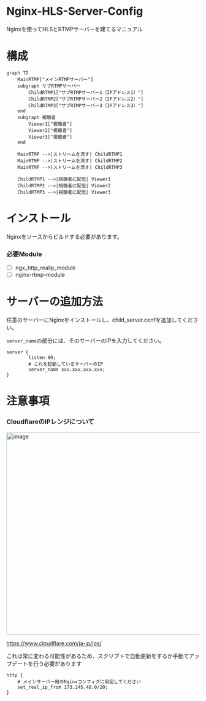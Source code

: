 # Nginx-HLS-Server-Config
Nginxを使ってHLSとRTMPサーバーを建てるマニュアル

# 構成

```mermaid
graph TD
    MainRTMP["メインRTMPサーバー"]
    subgraph サブRTMPサーバー
        ChildRTMP1["サブRTMPサーバー1（IPアドレス1）"]
        ChildRTMP2["サブRTMPサーバー2（IPアドレス2）"]
        ChildRTMP3["サブRTMPサーバー3（IPアドレス3）"]
    end
    subgraph 視聴者
        Viewer1["視聴者"]
        Viewer2["視聴者"]
        Viewer3["視聴者"]
    end

    MainRTMP -->|ストリームを流す| ChildRTMP1
    MainRTMP -->|ストリームを流す| ChildRTMP2
    MainRTMP -->|ストリームを流す| ChildRTMP3

    ChildRTMP1 -->|視聴者に配信| Viewer1
    ChildRTMP2 -->|視聴者に配信| Viewer2
    ChildRTMP3 -->|視聴者に配信| Viewer3
```

# インストール
Nginxをソースからビルドする必要があります。

### 必要Module
- [ ] ngx_http_realip_module
- [ ] nginx-rtmp-module

# サーバーの追加方法
任意のサーバーにNginxをインストールし、child_server.confを追加してください。

`server_name`の部分には、そのサーバーのIPを入力してください。

```
server {
		listen 80;
		# これを起動しているサーバーのIP	
		server_name xxx.xxx.xxx.xxx;
}
```



# 注意事項
### CloudflareのIPレンジについて

<img width="527" alt="image" src="https://github.com/user-attachments/assets/263a6ca6-1114-455a-aa6b-0ab3b4715a67" />

https://www.cloudflare.com/ja-jp/ips/


これは常に変わる可能性があるため、スクリプトで自動更新をするか手動でアップデートを行う必要があります

```
http {
	# メインサーバー用のNginxコンフィグに設定してください
	set_real_ip_from 173.245.48.0/20;
}
```


